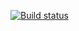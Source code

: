[![Build status](https://ci.appveyor.com/api/projects/status/9cs4fnf1p46wvpg3?svg=true)](https://ci.appveyor.com/project/Ka-Qessa/set-homework)

